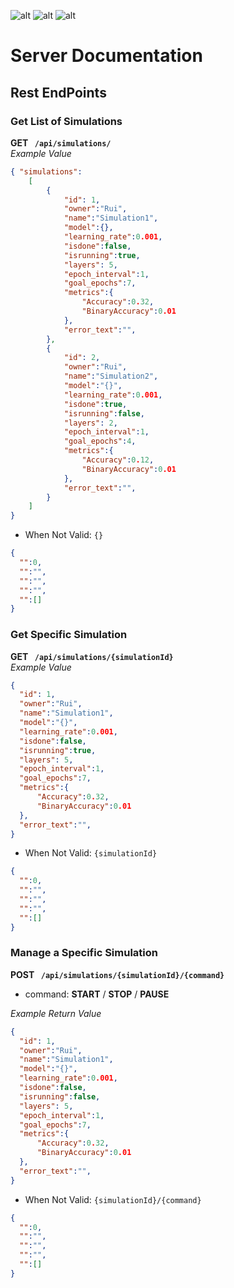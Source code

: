 ![alt](https://img.shields.io/badge/Python-3776AB?style=for-the-badge&logo=python&logoColor=white)  ![alt](https://img.shields.io/badge/Django-092E20?style=for-the-badge&logo=django&logoColor=white) ![alt](https://img.shields.io/badge/DJANGO-REST-ff1709?style=for-the-badge&logo=django&logoColor=white&color=ff1709&labelColor=gray)

# Server Documentation




## Rest EndPoints
### Get List of Simulations

**GET ``` /api/simulations/```**\
*Example Value*
```json
{ "simulations":
    [
        {
            "id": 1, 
            "owner":"Rui",
            "name":"Simulation1",
            "model":{},
            "learning_rate":0.001,
            "isdone":false,
            "isrunning":true,
            "layers": 5,
            "epoch_interval":1,
            "goal_epochs":7,
            "metrics":{
                "Accuracy":0.32,
                "BinaryAccuracy":0.01
            },
            "error_text":"",
        },
        {
            "id": 2, 
            "owner":"Rui",
            "name":"Simulation2",
            "model":"{}",
            "learning_rate":0.001,
            "isdone":true,
            "isrunning":false,
            "layers": 2,
            "epoch_interval":1,
            "goal_epochs":4,
            "metrics":{
                "Accuracy":0.12,
                "BinaryAccuracy":0.01
            },
            "error_text":"",
        }
    ]
}
```
- When Not Valid: ``` {} ```
```json
{
  "":0,
  "":"",
  "":"",
  "":"",
  "":[]
}
```
### Get Specific Simulation
**GET ``` /api/simulations/{simulationId}```**\
*Example Value*
```json
{
  "id": 1, 
  "owner":"Rui",
  "name":"Simulation1",
  "model":"{}",
  "learning_rate":0.001,
  "isdone":false,
  "isrunning":true,
  "layers": 5,
  "epoch_interval":1,
  "goal_epochs":7,
  "metrics":{
      "Accuracy":0.32,
      "BinaryAccuracy":0.01
  },
  "error_text":"",
}
```
- When Not Valid: ``` {simulationId} ```
```json
{
  "":0,
  "":"",
  "":"",
  "":"",
  "":[]
}
```
### Manage a Specific Simulation
**POST ``` /api/simulations/{simulationId}/{command}```**

- command: **START** / **STOP** / **PAUSE** 

*Example Return Value*
```json
{
  "id": 1, 
  "owner":"Rui",
  "name":"Simulation1",
  "model":"{}",
  "learning_rate":0.001,
  "isdone":false,
  "isrunning":false,
  "layers": 5,
  "epoch_interval":1,
  "goal_epochs":7,
  "metrics":{
      "Accuracy":0.32,
      "BinaryAccuracy":0.01
  },
  "error_text":"",
}
```
- When Not Valid: ``` {simulationId}/{command} ```
```json
{
  "":0,
  "":"",
  "":"",
  "":"",
  "":[]
}
```
